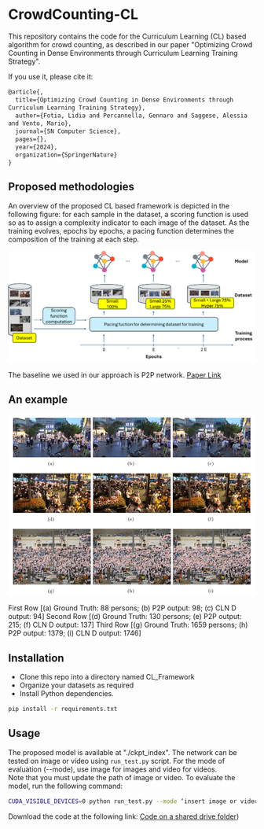 # CrowdCounting-CL

This repository contains the code for the Curriculum Learning (CL) based algorithm for crowd counting, as described in our paper "Optimizing Crowd Counting in Dense Environments through Curriculum Learning Training Strategy".

If you use it, please cite it:

```bibtext
@article{,
  title={Optimizing Crowd Counting in Dense Environments through Curriculum Learning Training Strategy},
  author={Fotia, Lidia and Percannella, Gennaro and Saggese, Alessia and Vento, Mario},
  journal={SN Computer Science},
  pages={},
  year={2024},
  organization={SpringerNature}
}

```

## Proposed methodologies

An overview of the proposed CL based framework is depicted in the following figure: for each sample in the dataset, a scoring function is used so as to assign a complexity indicator to each image of the dataset. As the training evolves, epochs by epochs, a pacing function determines the composition of the training at each step.

![alt text](./CL.png)

The baseline we used in our approach is P2P network. [Paper Link](https://openaccess.thecvf.com/content/ICCV2021/papers/Song_Rethinking_Counting_and_Localization_in_Crowds_A_Purely_Point-Based_Framework_ICCV_2021_paper.pdf)

## An example 


![alt text](./example.png)

First Row [(a) Ground Truth: 88 persons; (b) P2P output: 98; (c) CLN D output: 94] 
Second Row [(d) Ground Truth: 130 persons; (e) P2P output: 215; (f) CLN D output: 137] 
Third Row [(g) Ground Truth: 1659 persons; (h) P2P output: 1379; (i) CLN D output: 1746]

## Installation

- Clone this repo into a directory named CL_Framework
- Organize your datasets as required
- Install Python dependencies. 

```bash
pip install -r requirements.txt
```



## Usage
The proposed model is available at "./ckpt_index". 
The network can be tested on image or video using `run_test.py` script. For the mode of evaluation (--mode), use image for images and video for videos.  
Note that you must update the path of image or video. To evaluate the model, run the following command:

```bash
CUDA_VISIBLE_DEVICES=0 python run_test.py --mode ‘insert image or video’ 
```

Download the code at the following link: [Code on a shared drive folder](https://drive.google.com/drive/folders/1rLevV6wcjIxbP78n_V-lKSbqgbHBTqLw?usp=share_link))
